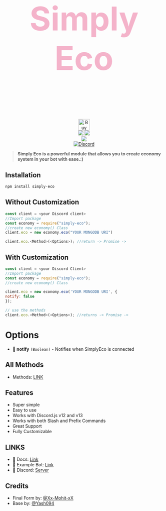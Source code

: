 <h2 style="font-size:6.5rem; color:#F4B3CA" align="center"> Simply Eco </h2>
<p align="center"><img align="center" style="width:0.5px" src="https://i.imgur.com/DWeejI6.jpg"/></p><br/>
<p align="center">
<a href='https://ko-fi.com/E1E057WWV' target='_blank'><img height='36' style='border:0px;height:36px;' src='https://cdn.ko-fi.com/cdn/kofi3.png?v=3' border='0' alt='Buy Me a Coffee at ko-fi.com' /></a><br>
  <a href="https://www.npmjs.com/package/simply-eco"><img src="https://img.shields.io/npm/v/simply-eco.svg?style=flat-square" /></a>
 <a href="https://www.npmjs.com/package/simply-eco"><img src="https://img.shields.io/npm/dt/simply-eco?style=flat-square" /></a><br>
   <a href="https://www.npmjs.com/package/simply-eco"><img src="https://nodei.co/npm/simply-eco.png?downloadRank=true&downloads=true&downloadRank=true&stars=true" /></a><br>
  <a href="https://discord.gg/HNfhvCeR6d"><img src="https://invidget.switchblade.xyz/HNfhvCeR6d" alt="Discord"></a>
</p>


> **Simply Eco is a powerful module that allows you to create economy system in your bot with ease.:)**

## **Installation** 

```js
npm install simply-eco
```

## Without Customization 

```js
const client = <your Discord client>
//Import package
const economy = require("simply-eco");
//create new economy() Class
client.eco = new economy.eco("YOUR MONGODB URI")

client.eco.<Method>(<Options>); //return -> Promise ->
```

## With Customization 

```js
const client = <your Discord Client>
//Import package
const economy = require("simply-eco");
//create new economy() Class

client.eco = new economy.eco('YOUR MONGODB URI', {
notify: false
});

// use the methods
client.eco.<Method>(<Options>); //returns -> Promise -> 
```
# Options

- **📌 notify** `(Boolean)` - Notifies when SimplyEco is connected



## All Methods 
- Methods: [LINK](https://github.com/Xx-Mohit-xX/Simply-eco/tree/master/docs)

## Features

- Super simple
- Easy to use
- Works with Discord.js v12 and v13
- Works with both Slash and Prefix Commands 
- Great Support
- Fully Customizable

## LINKS

- 📃 Docs: [Link](https://github.com/Xx-Mohit-xX/Simply-eco/tree/master/docs)
- 📃 Example Bot: [Link](https://github.com/Xx-Mohit-xX/Simply-eco/tree/master/Example-Bot)
- 📃 Discord: [Server](https://discord.com/invite/HNfhvCeR6d)


## Credits

- Final Form by: [@Xx-Mohit-xX](https://github.com/Xx-Mohit-xX)
- Base by: [@Yash094](https://github.com/Yash094)
